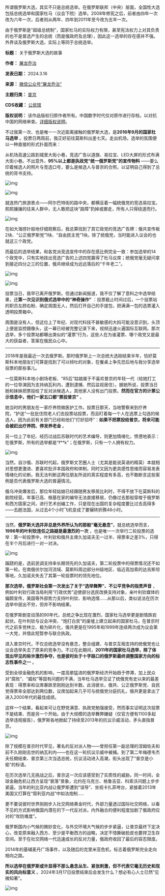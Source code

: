 所谓俄罗斯大选，其实不只是总统选举。在俄罗斯联邦（中央）层面，全国性大选包括总统选举和国家杜马（议会下院）选举。2008年修宪之后，前者由四年一次改为六年一次，后者则从两年、四年到2011年至今改为五年一次。


由于俄罗斯是“超级总统制”，国家杜马的实际权力有限，甚至宪法权力上对其负责的也不是普选产生的总统（而是俄政府及总理），因此这一选举的存在感并不强。外界谈及俄罗斯大选，实际上等同于总统选举。




**标题：** 关于俄罗斯大选的故事  

**作者：** [屠龙乔治](https://chinadigitaltimes.net/space/屠龙乔治)  

**发表日期：** 2024.3.16  

**来源：** [微信公众号“屠龙乔治”](https://web.archive.org/web/20240316115230/https://mp.weixin.qq.com/s/1uXyn0wezAACAeuNPHWtSw)  

**主题归类：** [普京](https://chinadigitaltimes.net/space/普京)  

**CDS收藏：** [公民馆](https://chinadigitaltimes.net/space/%E5%85%AC%E6%B0%91%E9%A6%86)  

**版权说明：** 该作品版权归原作者所有。中国数字时代仅对原作进行存档，以对抗中国的网络审查。[详细版权说明](https://chinadigitaltimes.net/chinese/copyright)。


不过我第一次、也是唯一一次近距离接触的俄罗斯大选，是**2016年9月的国家杜马选举** 。投票日两周前，我正好前往莫斯科出差七天。走出机场，选举的氛围便以一种直接的形式扑面而来：


从机场高速公路到城里大街小巷，竞选广告以道旗、易拉宝、LED大屏的形式布满大街小巷。不出意外，**95%以上都是执政党“统一俄罗斯党”的宣传物料** ——要么印着候选人的照片与竞选口号，要么是候选人与普京的合照，以证明自己得到了总统的背书支持。


![img](https://chinadigitaltimes.net/chinese/files/2024/03/post-705978-65f5876e1d10b.)


![img](https://chinadigitaltimes.net/chinese/files/2024/03/post-705978-65f5876e37b44.)


就连热门旅游景点——阿尔巴特街的路中央，都横亘着一幅统俄党的竞选易拉宝。熙熙攘攘的往来人群中，无人敢把这块“路障”扔掉或挪走，所有人只得绕道而行。


![img](https://chinadigitaltimes.net/chinese/files/2024/03/post-705978-65f5876e5855d.)


在如大海捞针般地仔细观察后，我总算找到了其它政党的竞选广告牌：俄共宣传板2块、“公正俄罗斯党”1块、“自由民主党”1块。除了统俄党，当时能进入议会的也就这三个政党。


而最后的选举结果，和各党派竞选宣传中的存在感比例完全一致：参加选举的14个政党中，只有实地挂出竞选广告的上述四党赢得了杜马议席；统俄党毫无疑问拿到接近四分之三的位置，俄共继续成为远远落后的“千年老二”。


![img](https://chinadigitaltimes.net/chinese/files/2024/03/post-705978-65f5876e76f9f.)


![img](https://chinadigitaltimes.net/chinese/files/2024/03/post-705978-65f5876e91414.)


投票当日，我早已离开俄罗斯。但通过新闻报道，我不仅了解了意料之中选举结果，还**第一次见识到俄式选举中的“神奇操作”** ：投票截止时间过后，一个投票站的职员左顾右盼、确定周围无人，然后打开自己的手提包，把满满一包的选票灌入透明投票箱中。


周围是没有人，但这位上了年纪、对现代科技不甚敏感的大妈可能没意识到，头顶上便是监控摄像头，这一幕已经被完整记录下来，视频迅速火遍国际互联网。那次选举，多个投票站都曝出类似的“灌票”行为，这些人在为谁灌票、哪个政党又是最大的获益者，答案在俄民众心中。




---


2018年是我最近一次去俄罗斯。那时俄罗斯上一次总统大选刚结束半年，恰好莫斯科本地朋友们可算是找到了可以倾吐的对象，在餐桌上争先恐后地与我分享选举投票的那些事儿。


一位莫斯科本地小剧场老板、“85后”姑娘属于不喜欢普京的年轻一代（给她打工的一位导演因为支持纳瓦利内，遭到逮捕、然后监视居住）。据她所说，投票当日她和妹妹把票投给了反对派候选人，其他家人没有出门投票。**然而在官方的计票公示信息中，他们一家五口都“票投普京”** 。


她当时的男朋友在一家疗养院做医护工作。投票日那天，当地警察来到疗养院，“护送”一批批住院老人们去投票站投票，而且盯着每一个人在选票上勾选的候选人，因为此前有关部门已经和他们“打好招呼”：**如果不把票投给普京，将来可能会被赶出疗养院、停发养老金** 。


另一位上了年纪、经历过战后苏联时代的艺术编导，则更加情绪化，愤懑地表示：在俄罗斯，所有的选举都是“f\*\*k”；在俄罗斯，只有一个人拥有权力。


![img](https://chinadigitaltimes.net/chinese/files/2024/03/post-705978-65f5876eb12c8.)


当然，自沙俄、苏联时代起，俄罗斯文艺圈人士（尤其是能说英语的精英）本就相对思想更激进、更喜欢批评本国政府和体制，同时又因为更具感性思维而容易发表情绪化的论断。我无法判断这两位朋友所说的真实程度有多高，也不敢断言这些案例是否代表俄罗斯大选的普遍情况。


俄乌冲突爆发后，那位年轻姑娘已经跟随男友移居比利时，不得不放下在莫斯科的剧院经营。年事已高、根基在家的编导无法直接移居，仍像过去那般穿梭于俄罗斯和西方国家之间，进行艺术创编工作，只是现在出国的复杂程度要比过去高得多——去趟法国，从过去4个小时飞机变成了要辗转折腾48小时。




---


当然，**俄罗斯大选并非总是外界所认为的那般“毫无悬念”**。就总统选举而言，**1996年的叶利钦连任之路疑是最激烈的一次** ，也是唯一一次举行二轮投票的选举：第一轮投票中，叶利钦和俄共主席久加诺夫无一过半、得票率之差3%，只得在半个月后进行一对一对决。


![img](https://chinadigitaltimes.net/chinese/files/2024/03/post-705978-65f5876ed416a.)


蹊跷的是，选前民调支持率长期领先的久加诺夫，第二轮投票中的得票情况还不如第一轮。在南俄伏尔加河流域、莫斯科周边部分州级地区、临近高加索的达吉斯坦等地，久加诺夫失去了其第一轮投票时的领先地位。


**那次选举，俄罗斯社会第一次发出了关于“选举舞弊”、不公平竞争的指责声音** ，例如叶利钦行政当局利用“行政优势”迫使部分选民改换支持对象，亲叶利钦媒体的偏颇宣传，美国等外部势力支持叶利钦、影响选情……从那以后，类似说法在历次选举中层出不穷，但并不影响结果。


在俄罗斯剧变动荡的90年代，总统之争比现在激烈，国家杜马选举更是剧情跌宕起伏。在叶利钦与议会冲突、“炮打白宫”的废墟上建立起来的国家杜马，在普京时代之前多党林立、极为碎片化，俄共更是在1995年和1999年连续两次成为议会第一大党，并借此短暂参与联合执政。


进入普京时代，不仅总统选举没有悬念，整合组建、与普京互相支持的统俄党也让议会选举失去了原来的竞争力。不过在此期间，**2011年的国家杜马选举，除了体现出罕见的些许激烈争夺，也是彼时处于十字路口的俄罗斯最终调整国家方向的标志性事件之一** 。


受到全球金融危机的影响，一度高歌猛进的俄罗斯经济开始趋于停滞，加上民众对“腐败”、“威权”等固有问题的不满，当年杜马选举见证了统俄党有史以来的最差表现：得票率和议席暴跌至刚刚达到半数。此消彼长，俄共、公正俄罗斯党、自民党得票率全部达到两位数，议席加起来几乎可与统俄党分庭抗礼，俄共更是拿出了进入2000年代的最佳成绩。


这样一个结果，看起来可让在野党满意、执政党勉强接受，然而事实证明这次投票不是结束、而是另一个开始。由于大规模的选举舞弊嫌疑（仅官方便有1100多起选举违规报告），俄罗斯各地掀起了持续至2013年的抗议示威活动，矛头直指普京。


![img](https://chinadigitaltimes.net/chinese/files/2024/03/post-705978-65f5876eeb0d3.)


除了规模在普京时代罕见，著名的反对派人物——曾担任第一副总理的涅姆佐夫和前不久刚刚去世的纳瓦利内——也在这一轮抗议示威中被捕。到了第二年梅德韦杰夫任期结束、普京第三次当选总统，抗议活动进入高潮，街头出现了“普京是小偷”的标语。


在历次选举几无挑战之后，普京这一次应该感受到了实质性的威胁。同一时间，全球金融危机让西方呈现“衰落”景象，北约在乌克兰、格鲁吉亚、科索沃问题上步步紧逼，当年的利比亚内战让俄罗斯遭到“误导”、坐视卡扎菲垮台，紧接着2013年美国又打算在“叙利亚内战”中如法炮制…..


更不要说彼时世界刚刚步入社交网络黄金时代，外部力量透过国际社交网络，以看不见的方式影响俄国内潜在的下一代反对派，内外融合的便利程度加剧了俄政府应对的“攻防难度”。


俄罗斯国内小气候的微妙变化，与外交环境大气候的步步紧逼，让普京最终下定决心，改变原来融入西方、至少是平衡西方的战略，决定不惜撕破脸皮也要捍卫生存空间。至于在社交网络一代迅速成长的反对力量，俄政府收回了最后的容忍限度。


2014年的基辅麦丹广场事件，以及随后的克里米亚危机，标志着俄罗斯完全走向相向之路。


**所以选举在俄罗斯或许显得不那么悬念丛生、紧张刺激，但不代表它毫无历史和现实的风向标意义** 。2024年3月17日投票结束后会发生什么？想必有心人士已然“见微知著”。


![img](https://chinadigitaltimes.net/chinese/files/2024/03/post-705978-65f5876f17ce7.)

